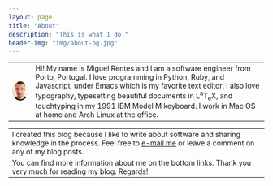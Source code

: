 ```yaml
---
layout: page
title: "About"
description: "This is what I do."
header-img: "img/about-bg.jpg"
---
```


|||
|:---:|:---|
| <div class="about-me"><img src="/img/me.png" title="Miguel Rentes" alt="Miguel Rentes picture" /></div> | Hi! My name is Miguel Rentes and I am a software engineer from Porto, Portugal. I love programming in Python, Ruby, and Javascript, under Emacs which is my favorite text editor. I also love typography, typesetting beautiful documents in <span class="latex">L<sup>a</sup>T<sub>e</sub>X</span>, and touchtyping in my 1991 IBM Model M keyboard. I work in Mac OS at home and Arch Linux at the office. |

||
|:---|
|I created this blog because I like to write about software and sharing knowledge in the process. Feel free to [e-mail me](mailto:miguel.rentes@gmail.com) or leave a comment on any of my blog posts.|
|You can find more information about me on the bottom links. Thank you very much for reading my blog. Regards!|

[about-me]: http://about.me/rentes/
